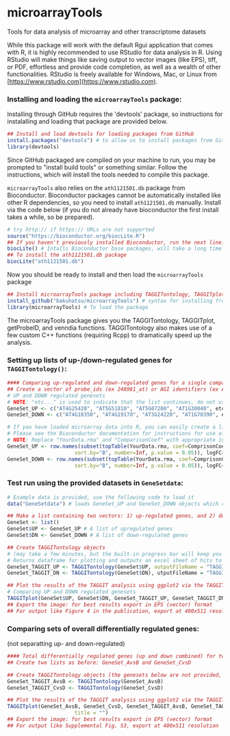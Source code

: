 # microarrayTools
Tools for data analysis of microarray and other transcriptome datasets

While this package will work with the default Rgui application that comes with R, it is highly recommended to use RStudio for data analysis in R.  Using RStudio will make things like saving output to vector images (like EPS), tiff, or PDF, effortless and provide code completion, as well as a wealth of other functionalities.  RStudio is freely available for Windows, Mac, or Linux from [https://www.rstudio.com](https://www.rstudio.com). 

### Installing and loading the `microarrayTools` package:
Installing through GitHub requires the 'devtools' package, so instructions for instalalling and loading that package are provided below.
```r
## Install and load devtools for loading packages from GitHub
install.packages("devtools") # to allow us to install packages from GitHub
library(devtools)
```
Since GitHub packaged are compiled on your machine to run, you may be prompted to "install build tools" or something similar.  Follow the instructions, which will install the tools needed to compile this package.

`microarrayTools` also relies on the `ath1121501.db` package from Bioconductor. Bioconductor packages cannot be automatically installed like other R dependencies, so you need to install `ath1121501.db` manually.  Install via the code below (if you do not already have bioconductor the first install takes a while, so be prepared).
```r
# try http:// if https:// URLs are not supported
source("https://bioconductor.org/biocLite.R")
## If you haven't previously installed Bioconductor, run the next line.
biocLite() # Intalls Bioconductor base packages, will take a long time for a fresh install.  
## To install the ath1121501.db package
biocLite("ath1121501.db")
```
Now you should be ready to install and then load the `microarrayTools` package
```r
## Install microarrayTools package including TAGGITontology, TAGGITplot, getProbeID, and venndia
install_github("bakuhatsu/microarrayTools") # syntax for installing from GitHub: username/library
library(microarrayTools) # To load the package
```
The microarrayTools package gives you the TAGGITontology, TAGGITplot, getProbeID, and venndia functions.  TAGGITontology also makes use of a few custom C++ functions (requiring Rcpp) to dramatically speed up the analysis.

### Setting up lists of up-/down-regulated genes for `TAGGITontology()`:
```r
#### Comparing up-regulated and down-regulated genes for a single comparison ####
## Create a vector of probe_ids (ex 248961_at) or AGI identifiers (ex AT5G45650)
# UP and DOWN regulated genesets
# NOTE: "etc..." is used to indicate that the list continues, do not use in the real vector.
GeneSet_UP <- c("AT4G25420", "AT5G51810", "AT5G07200", "AT1G30040", etc...)
GeneSet_DOWN <- c("AT4G18350", "AT4G19170", "AT3G24220", "AT1G78390", etc...)

# If you have loaded microarray data into R, you can easily create a list from topTable
# Please see the Bioconductor documentation for instructions for use of topTable
# NOTE: Replace "YourData.rma" and "ComparisonCoef" with appropriate input from your data
GeneSet_UP <- row.names(subset(topTable(YourData.rma, coef=ComprisonCoef, adjust="fdr", 
                      sort.by="B", number=Inf, p.value = 0.05)), logFC>0) # only up-regulated genes
GeneSet_DOWN <- row.names(subset(topTable(YourData.rma, coef=ComprisonCoef, adjust="fdr", 
                      sort.by="B", number=Inf, p.value = 0.05)), logFC<0) # only down-regulated genes
```
### Test run using the provided datasets in `GeneSetdata`:
```r
# Example data is provided, use the following code to load it
data("GeneSetdata") # loads GeneSet_UP and GeneSet_DOWN objects which contain example data.

## Make a list containing two vectors: 1) up-regulated genes, and 2) down-regulated gene
GeneSet <- list()
GeneSet$UP <- GeneSet_UP # A list of upregulated genes
GeneSet$DN <- GeneSet_DOWN # A list of down-regulated genes

## Create TAGGITontology objects 
# (may take a few minutes, but the built-in progress bar will keep you informed on the progress)
# Returns dataframe for plotting and outputs an excel sheet of hits to the working directory.
GeneSet_TAGGIT_UP <- TAGGITontology(GeneSet$UP, outputFileName = "TAGGITontologyHits_UP.xlsx")   
GeneSet_TAGGIT_DN <- TAGGITontology(GeneSet$DN), utputFileName = "TAGGITontologyHits_DN.xlsx")

## Plot the results of the TAGGIT analysis using ggplot2 via the TAGGITplot function
# Comparing UP and DOWN regulated genesets
TAGGITplot(GeneSet$UP, GeneSet$DN, GeneSet_TAGGIT_UP, GeneSet_TAGGIT_DN, title = "")
## Export the image: for best results export in EPS (vector) format
## For output like Figure 4 in the publication, export at 400x511 resolution
```
### Comparing sets of overall differentially regulated genes:
(not separatting up- and down-regulated)
```r
#### Total differentially regulated genes (up and down combined) for two comparisons ####
## Create two lists as before: GeneSet_AvsB and GeneSet_CvsD

## Create TAGGITontology objects (the genesets below are not provided, so the code below is just an example)
GeneSet_TAGGIT_AvsB <- TAGGITontology(GeneSet_AvsB)
GeneSet_TAGGIT_CvsD <- TAGGITontology(GeneSet_CvsD)

## Plot the results of the TAGGIT analysis using ggplot2 via the TAGGITplot function
TAGGITplot(GeneSet_AvsB, GeneSet_CvsD, GeneSet_TAGGIT_AvsB, GeneSet_TAGGIT_CvsD, A = "AvsB", B = "CvsD", 
                      title = "")
## Export the image: for best results export in EPS (vector) format
## For output like Supplemental Fig. S3, export at 400x511 resolution
```
